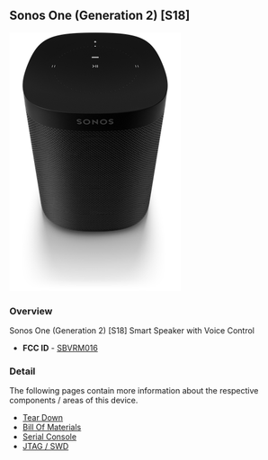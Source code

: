 ## Sonos One (Generation 2) [S18]

![S18](images/s18-one.png?raw=true)

### Overview

Sonos One (Generation 2) [S18] Smart Speaker with Voice Control

* **FCC ID** - [SBVRM016](https://apps.fcc.gov/oetcf/eas/reports/ViewExhibitReport.cfm?mode=Exhibits&RequestTimeout=500&calledFromFrame=N&application_id=bLGpZcw1Jbl9WfAEwj9jpw%3D%3D&fcc_id=SBVRM016)

### Detail

The following pages contain more information about the respective components
/ areas of this device.

* [Tear Down](./TEARDOWN.md)
* [Bill Of Materials](./BOM.md)
* [Serial Console](./CONSOLE.md)
* [JTAG / SWD](JTAGSWD.md)
